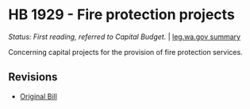 # HB 1929 - Fire protection projects
*Status: First reading, referred to Capital Budget.* | [leg.wa.gov summary](https://app.leg.wa.gov/billsummary?BillNumber=1929&Year=2021)

Concerning capital projects for the provision of fire protection services.

## Revisions
* [Original Bill](1/)